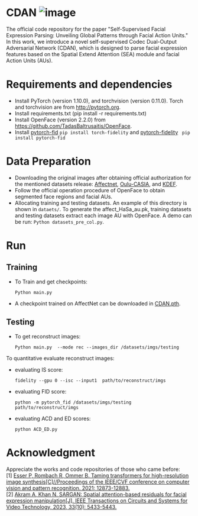 # CDAN ![image](https://github.com/user-attachments/assets/641e283e-180e-47e9-b04e-d8070df94a77)

The official code repository for the paper "Self-Supervised Facial Expression Parsing: Unveiling Global Patterns through Facial Action Units."
In this work, we introduce a novel self-supervised Codec Dual-Output Adversarial Network (CDAN), which is designed to parse facial expression features based on the Spatial Extend Attention (SEA) module and facial Action Units (AUs).
# Requirements and dependencies
 * Install PyTorch (version 1.10.0), and torchvision (version 0.11.0). Torch and torchvision are from http://pytorch.org.
 * Install requirements.txt (pip install -r requirements.txt)
 * Install OpenFace (version 2.2.0) from https://github.com/TadasBaltrusaitis/OpenFace.
 * Install [pytorch-fid](https://github.com/mseitzer/pytorch-fid) ```pip install torch-fidelity``` and [pytorch-fidelity](https://github.com/toshas/torch-fidelity) ``` pip install pytorch-fid```

# Data Preparation
   * Downloading the original images after obtaining official authorization for the mentioned datasets release: [Affectnet](http://mohammadmahoor.com/affectnet/), [Oulu-CASIA](https://www.oulu.fi/en), and [KDEF](http://www.emotionlab.se/kdef/).
   * Follow the official operation procedure of OpenFace to obtain segmented face regions and facial AUs.
   * Allocating training and testing datasets.
An example of this directory is shown in ```dataets/```.
To generate the affect_HaSa_au.pk, training datasets and testing datasets extract each image AU with OpenFace. A demo can be run: ```Python datasets_pre_col.py```.

# Run
## Training
* To Train and get checkpoints:
   ```
  Python main.py
   ```
* A checkpoint trained on AffectNet can be downloaded in [CDAN.pth](https://drive.google.com/file/d/1KuYYEIvtXQphuHlu9hpcbTe86kTXRbaE/view).

## Testing 
* To get reconstruct images:
   ```
  Python main.py  --mode rec --images_dir /datasets/imgs/testing
   ```

To quantitative evaluate reconstruct images:
   * evaluating IS score:
     ```
     fidelity --gpu 0 --isc --input1  path/to/reconstruct/imgs
     ```
   * evaluating FID score:
      ```
     python -m pytorch_fid /datasets/imgs/testing  path/to/reconstruct/imgs
      ```
   * evaluating ACD and ED scores:
      ```
     python ACD_ED.py
      ```
 
# Acknowledgment
 Appreciate the works and code repositories of those who came before: \
 [1] [Esser P, Rombach R, Ommer B. Taming transformers for high-resolution image synthesis[C]//Proceedings of the IEEE/CVF conference on computer vision and pattern recognition. 2021: 12873-12883.](https://arxiv.org/abs/2012.09841) \
 [2] [Akram A, Khan N. SARGAN: Spatial attention-based residuals for facial expression manipulation[J]. IEEE Transactions on Circuits and Systems for Video Technology, 2023, 33(10): 5433-5443.](https://ieeexplore.ieee.org/abstract/document/10065495)
